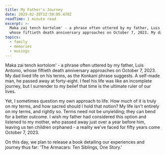 ```yaml
---
title: My Father's Journey
date: 2025-02-28T12:59:05.470Z
readTime: 1 minute read
excerpt: >-
  Maka zai tench kortolom' - a phrase often uttered by my father, Luis Antonio,
  whose fiftieth death anniversary approaches on October 7, 2023. My dad l...
topics:
  - family
  - memories
  - musings
---
```

Maka zai tench kortolom' - a phrase often uttered by my father, Luis Antonio, whose fiftieth death anniversary approaches on October 7, 2023. My dad lived life on his terms, as the Konkani phrase suggests. A self-made man, he passed away at forty-eight. I feel his life was like an incomplete journey, but I surrender to my belief that time is the ultimate ruler of our lives.
 
 Yet, I sometimes question my own approach to life. How much of it is truly on my terms, and how sacred should I hold that notion? My life isn't entirely on my terms, and rightly so. Terms need not be unyielding; they can bend for a better outcome. I wish my father had considered this option and listened to my mother, who passed away just over a year before him, leaving us ten children orphaned - a reality we've faced for fifty years come October 7, 2023.
 
 On this day, we plan to release a book detailing our experiences and journey thus far: 'The Armacars: Ten Siblings, One Story.'
